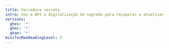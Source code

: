 ```yaml
---
title: Varredura secreta
intro: Use a API a digitalização de segredo para recuperar e atualizar alertas de segredos de um repositório.
versions:
  ghes: '*'
  ghec: '*'
  ghae: '*'
miniTocMaxHeadingLevel: 3
---
```


<!--
  Operations are automatically generated. Markdown for this page is located in data/reusables/rest-reference/secret-scanning
-->
